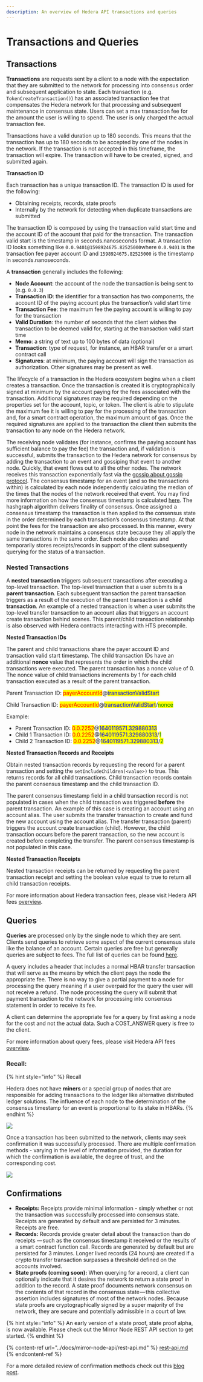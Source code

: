```yaml
---
description: An overview of Hedera API transactions and queries
---
```


# Transactions and Queries

## Transactions

**Transactions** are requests sent by a client to a node with the expectation that they are submitted to the network for processing into consensus order and subsequent application to state. Each transaction (e.g. `TokenCreateTransaction()`) has an associated transaction fee that compensates the Hedera network for that processing and subsequent maintenance in consensus state. Users can set a max transaction fee for the amount the user is willing to spend. The user is only charged the actual transaction fee.

Transactions have a valid duration up to 180 seconds. This means that the transaction has up to 180 seconds to be accepted by one of the nodes in the network. If the transaction is not accepted in this timeframe, the transaction will expire. The transaction will have to be created, signed, and submitted again.

**Transaction ID**

Each transaction has a unique transaction ID. The transaction ID is used for the following:

* Obtaining receipts, records, state proofs
* Internally by the network for detecting when duplicate transactions are submitted

The transaction ID is composed by using the transaction valid start time and the account ID of the account that paid for the transaction. The transaction valid start is the timestamp in seconds.nanoseconds format. A transaction ID looks something like `0.0.9401@1598924675.82525000`where `0.0.9401` is the transaction fee payer account ID and `1598924675.82525000` is the timestamp in seconds.nanoseconds.

A **transaction** generally includes the following:

* **Node Account**: the account of the node the transaction is being sent to (e.g. `0.0.3`)
* **Transaction ID**: the identifier for a transaction has two components, the account ID of the paying account plus the transaction’s valid start time
* **Transaction Fee**: the maximum fee the paying account is willing to pay for the transaction
* **Valid Duration**: the number of seconds that the client wishes the transaction to be deemed valid for, starting at the transaction valid start time
* **Memo**:  a string of text up to 100 bytes of data (optional)
* **Transaction**: type of request, for instance, an HBAR transfer or a smart contract call
* **Signatures**: at minimum, the paying account will sign the transaction as authorization. Other signatures may be present as well.

The lifecycle of a transaction in the Hedera ecosystem begins when a client creates a transaction. Once the transaction is created it is cryptographically signed at minimum by the account paying for the fees associated with the transaction. Additional signatures may be required depending on the properties set for the account, topic, or token. The client is able to stipulate the maximum fee it is willing to pay for the processing of the transaction and, for a smart contract operation, the maximum amount of gas. Once the required signatures are applied to the transaction the client then submits the transaction to any node on the Hedera network.

The receiving node validates (for instance, confirms the paying account has sufficient balance to pay the fee) the transaction and, if validation is successful, submits the transaction to the Hedera network for consensus by adding the transaction to an event and gossiping that event to another node. Quickly, that event flows out to all the other nodes. The network receives this transaction exponentially fast via the [gossip about gossip protocol](https://docs.hedera.com/docs/gossip-about-gossip). The consensus timestamp for an event (and so the transactions within) is calculated by each node independently calculating the median of the times that the nodes of the network received that event. You may find more information on how the consensus timestamp is calculated [here](https://docs.hedera.com/docs/hashgraph-overview#section-fair-timestamps). The hashgraph algorithm delivers finality of consensus. Once assigned a consensus timestamp the transaction is then applied to the consensus state in the order determined by each transaction’s consensus timestamp. At that point the fees for the transaction are also processed. In this manner, every node in the network maintains a consensus state because they all apply the same transactions in the same order. Each node also creates and temporarily stores receipts/records in support of the client subsequently querying for the status of a transaction.

### Nested Transactions

A **nested transaction** triggers subsequent transactions after executing a top-level transaction. The top-level transaction that a user submits is a **parent transaction**. Each subsequent transaction the parent transaction triggers as a result of the execution of the parent transaction is a **child transaction**.  An example of a nested transaction is when a user submits the top-level transfer transaction to an account alias that triggers an account create transaction behind scenes. This parent/child transaction relationship is also observed with Hedera contracts interacting with HTS precompile.

**Nested Transaction IDs**

The parent and child transactions share the payer account ID and transaction valid start timestamp. The child transaction IDs have an additional **nonce** value that represents the order in which the child transactions were executed. The parent transaction has a nonce value of 0. The nonce value of child transactions increments by 1 for each child transaction executed as a result of the parent transaction.

Parent Transaction ID: <mark style="color:red;">payerAccountId</mark>@<mark style="color:blue;">transactionValidStart</mark>

Child Transaction ID: <mark style="color:red;">payerAccountId</mark>@<mark style="color:blue;">transactionValidStart</mark>/<mark style="color:green;">nonce</mark>

Example:

* Parent Transaction ID: <mark style="color:red;">0.0.2252</mark>@<mark style="color:blue;">1640119571.329880313</mark>
* Child 1 Transaction ID: <mark style="color:red;">0.0.2252</mark>@<mark style="color:blue;">1640119571.329880313</mark>/<mark style="color:green;">1</mark>
* Child 2 Transaction ID: <mark style="color:red;">0.0.2252</mark>@<mark style="color:blue;">1640119571.329880313</mark>/<mark style="color:green;">2</mark>

**Nested Transaction Records and Receipts**

Obtain nested transaction records by requesting the record for a parent transaction and setting the `setIncludeChildren(<value>)` to true. This returns records for all child transactions. Child transaction records contain the parent consensus timestamp and the child transaction ID.&#x20;

The parent consensus timestamp field in a child transaction record is not populated in cases when the child transaction was triggered **before** the parent transaction. An example of this case is creating an account using an account alias. The user submits the transfer transaction to create and fund the new account using the account alias. The transfer transaction (parent) triggers the account create transaction (child). However, the child transaction occurs before the parent transaction, so the new account is created before completing the transfer. The parent consensus timestamp is not populated in this case.

**Nested Transaction Receipts**

Nested transaction receipts can be returned by requesting the parent transaction receipt and setting the boolean value equal to true to return all child transaction receipts.&#x20;

For more information about Hedera transaction fees, please visit Hedera API fees [overview](https://www.hedera.com/fees).

## Queries

**Queries** are processed only by the single node to which they are sent. Clients send queries to retrieve some aspect of the current consensus state like the balance of an account. Certain queries are free but generally queries are subject to fees. The full list of queries can be found [here](../docs/sdks/queries.md).

A query includes a header that includes a normal HBAR transfer transaction that will serve as the means by which the client pays the node the appropriate fee. There is no way to give a partial payment to a node for processing the query meaning if a user overpaid for the query the user will not receive a refund. The node processing the query will submit that payment transaction to the network for processing into consensus statement in order to receive its fee.&#x20;

A client can determine the appropriate fee for a query by first asking a node for the cost and not the actual data. Such a COST\_ANSWER query is free to the client.

For more information about query fees, please visit Hedera API fees [overview](https://www.hedera.com/fees).

### Recall:

{% hint style="info" %}
Recall

Hedera does not have **miners** or a special group of nodes that are responsible for adding transactions to the ledger like alternative distributed ledger solutions. The influence of each node to the determination of the consensus timestamp for an event is proportional to its stake in HBARs.
{% endhint %}

![](../.gitbook/assets/transaction-flow.png)

Once a transaction has been submitted to the network, clients may seek confirmation it was successfully processed. There are multiple confirmation methods - varying in the level of information provided, the duration for which the confirmation is available, the degree of trust, and the corresponding cost.

![](../.gitbook/assets/query-confirmation.png)

## Confirmations

* **Receipts:** Receipts provide minimal information - simply whether or not the transaction was successfully processed into consensus state. Receipts are generated by default and are persisted for 3 minutes. Receipts are free.
* **Records:** Records provide greater detail about the transaction than do receipts — such as the consensus timestamp it received or the results of a smart contract function call. Records are generated by default but are persisted for 3 minutes. Longer lived records (24 hours) are created if a crypto transfer transaction surpasses a threshold defined on the accounts involved.
* **State proofs (coming soon):** When querying for a record, a client can optionally indicate that it desires the network to return a state proof in addition to the record. A state proof documents network consensus on the contents of that record in the consensus state — this collective assertion includes signatures of most of the network nodes. Because state proofs are cryptographically signed by a super majority of the network, they are secure and potentially admissible in a court of law.

{% hint style="info" %}
An early version of a state proof, state proof alpha, is now available. Please check out the Mirror Node REST API section to get started.
{% endhint %}

{% content-ref url="../docs/mirror-node-api/rest-api.md" %}
[rest-api.md](../docs/mirror-node-api/rest-api.md)
{% endcontent-ref %}

For a more detailed review of confirmation methods check out this [blog post](https://www.hedera.com/blog/transaction-confirmation-methods-in-hedera).
